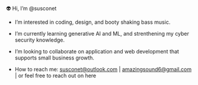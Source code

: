 👽 Hi, I’m @susconet

- I’m interested in coding, design, and booty shaking bass music.
- I’m currently learning generative AI and ML, and strenthening my cyber security knowledge.
- I’m looking to collaborate on application and web development that supports small business growth.

- How to reach me:
 susconet@outlook.com | amazingsound6@gmail.com  | or feel free to reach out on here
